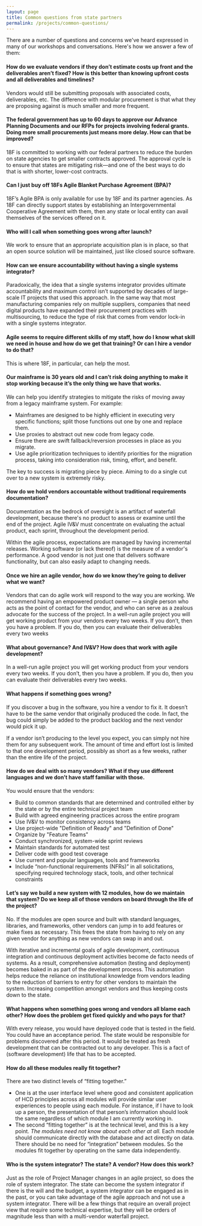 ```yaml
---
layout: page
title: Common questions from state partners
permalink: /projects/common-questions/
---
```


There are a number of questions and concerns we've heard expressed in many of our workshops and conversations. Here's how we answer a few of them:

#### How do we evaluate vendors if they don’t estimate costs up front and the deliverables aren’t fixed? How is this better than knowing upfront costs and all deliverables and timelines?

Vendors would still be submitting proposals with associated costs, deliverables, etc. The difference with modular procurement is that what they are proposing against is much smaller and more frequent.

#### The federal government has up to 60 days to approve our Advance Planning Documents and our RFPs for projects involving federal grants. Doing more small procurements just means more delay. How can that be improved?

18F is committed to working with our federal partners to reduce the burden on state agencies to get smaller contracts approved. The approval cycle is to ensure that states are mitigating risk—and one of the best ways to do that is with shorter, lower-cost contracts. 

#### Can I just buy off 18Fs Agile Blanket Purchase Agreement (BPA)?

18F’s Agile BPA is only available for use by 18F and its partner agencies. As 18F can directly support states by establishing an Intergovernmental Cooperative Agreement with them, then any state or local entity can avail themselves of the services offered on it.

#### Who will I call when something goes wrong after launch?

We work to ensure that an appropriate acquisition plan is in place, so that an open source solution will be maintained, just like closed source software.

#### How can we ensure accountability without having a single systems integrator?

Paradoxically, the idea that a single systems integrator provides ultimate accountability and maximum control isn’t supported by decades of large-scale IT projects that used this approach. In the same way that most manufacturing companies rely on multiple suppliers, companies that need digital products have expanded their procurement practices with multisourcing, to reduce the type of risk that comes from vendor lock-in with a single systems integrator.

#### Agile seems to require different skills of my staff, how do I know what skill we need in house and how do we get that training? Or can I hire a vendor to do that?

This is where 18F, in particular, can help the most. 

#### Our mainframe is 30 years old and I can’t risk doing anything to make it stop working because it’s the only thing we have that works.

We can help you identify strategies to mitigate the risks of moving away from a legacy mainframe system. For example:

* Mainframes are designed to be highly efficient in executing very specific functions; split those functions out one by one and replace them.
* Use proxies to abstract out new code from legacy code.
* Ensure there are swift fallback/reversion processes in place as you migrate.
* Use agile prioritization techniques to identify priorities for the migration process, taking into consideration risk, timing, effort, and benefit.

The key to success is migrating piece by piece. Aiming to do a single cut over to a new system is extremely risky.

#### How do we hold vendors accountable without traditional requirements documentation?

Documentation as the bedrock of oversight is an artifact of waterfall development, because there's no product to assess or examine until the end of the project. Agile IV&V must concentrate on evaluating the actual product, each sprint, throughout the development period.

Within the agile process, expectations are managed by having incremental releases. Working software (or lack thereof) is the measure of a vendor's performance. A good vendor is not just one that delivers software functionality, but can also easily adapt to changing needs.

#### Once we hire an agile vendor, how do we know they’re going to deliver what we want?

Vendors that can do agile work will respond to the way you are working. We recommend having an empowered product owner — a single person who acts as the point of contact for the vendor, and who can serve as a zealous advocate for the success of the project. In a well-run agile project you will get working product from your vendors every two weeks. If you don’t, then you have a problem. If you do, then you can evaluate their deliverables every two weeks

#### What about governance? And IV&V? How does that work with agile development?

In a well-run agile project you will get working product from your vendors every two weeks. If you don’t, then you have a problem. If you do, then you can evaluate their deliverables every two weeks.

#### What happens if something goes wrong?

If you discover a bug in the software, you hire a vendor to fix it. It doesn’t have to be the same vendor that originally produced the code. In fact, the bug could simply be added to the product backlog and the next vendor would pick it up.

If a vendor isn’t producing to the level you expect, you can simply not hire them for any subsequent work. The amount of time and effort lost is limited to that one development period, possibly as short as a few weeks, rather than the entire life of the project.


#### How do we deal with so many vendors? What if they use different languages and we don’t have staff familiar with those.

You would ensure that the vendors:

- Build to common standards that are determined and controlled either by the state or by the entire technical project team
- Build with agreed engineering practices across the entire program
- Use IV&V to monitor consistency across teams
- Use project-wide "Definition of Ready" and "Definition of Done"
- Organize by "Feature Teams"
- Conduct synchronized, system-wide sprint reviews
- Maintain standards for automated test
- Deliver code with good test coverage
- Use current and popular languages, tools and frameworks
- Include “non-functional requirements (NFRs)” in all solicitations, specifying required technology stack, tools, and other technical constraints

#### Let’s say we build a new system with 12 modules, how do we maintain that system? Do we keep all of those vendors on board through the life of the project?

No. If the modules are open source and built with standard languages, libraries, and frameworks, other vendors can jump in to add features or make fixes as necessary. This frees the state from having to rely on any given vendor for anything as new vendors can swap in and out.

With iterative and incremental goals of agile development, continuous integration and continuous deployment activities become de facto needs of systems.  As a result, comprehensive automation (testing and deployment) becomes baked in as part of the development process.  This automation helps reduce the reliance on institutional knowledge from vendors leading to the reduction of barriers to entry for other vendors to maintain the system.  Increasing competition amongst vendors and thus keeping costs down to the state.

#### What happens when something goes wrong and vendors all blame each other? How does the problem get fixed quickly and who pays for that?

With every release, you would have deployed code that is tested in the field. You could have an acceptance period. The state would be responsible for problems discovered after this period. It would be treated as fresh development that can be contracted out to any developer. This is a fact of (software development) life that has to be accepted.


#### How do all these modules really fit together?

There are two distinct levels of “fitting together.”
* One is at the user interface level where good and consistent application of HCD principles across all modules will provide similar user experiences to people using each module. For instance, if I have to look up a person, the presentation of that person’s information should look the same regardless of which module I am currently working in. 
* The second “fitting together” is at the technical level, and this is a key point. _The modules need not know about each other at all._ Each module should communicate directly with the database and act directly on data. There should be no need for “integration” between modules. So the modules fit together by operating on the same data independently.

#### Who is the system integrator? The state? A vendor? How does this work?

Just as the role of Project Manager changes in an agile project, so does the role of system integrator. The state can become the system integrator if there is the will and the budget, a system integrator can be engaged as in the past, or you can take advantage of the agile approach and not use a system integrator. There will be a few things that require an overall project view that require some technical expertise, but they will be orders of magnitude less than with a multi-vendor waterfall project.

